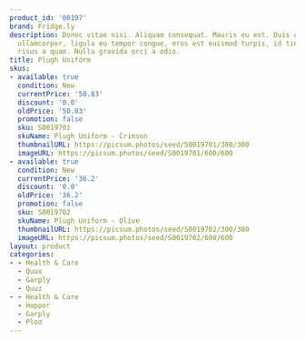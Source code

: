 ```yaml
---
product_id: '00197'
brand: Fridge.ly
description: Donec vitae nisi. Aliquam consequat. Mauris eu est. Duis quis quam. Ut
  ullamcorper, ligula eu tempor congue, eros est euismod turpis, id tincidunt sapien
  risus a quam. Nulla gravida orci a odio.
title: Plugh Uniform
skus:
- available: true
  condition: New
  currentPrice: '50.83'
  discount: '0.0'
  oldPrice: '50.83'
  promotion: false
  sku: S0019701
  skuName: Plugh Uniform - Crimson
  thumbnailURL: https://picsum.photos/seed/S0019701/300/300
  imageURL: https://picsum.photos/seed/S0019701/600/600
- available: true
  condition: New
  currentPrice: '36.2'
  discount: '0.0'
  oldPrice: '36.2'
  promotion: false
  sku: S0019702
  skuName: Plugh Uniform - Olive
  thumbnailURL: https://picsum.photos/seed/S0019702/300/300
  imageURL: https://picsum.photos/seed/S0019702/600/600
layout: product
categories:
- - Health & Care
  - Quux
  - Garply
  - Quuz
- - Health & Care
  - Happor
  - Garply
  - Ploo
---
```

